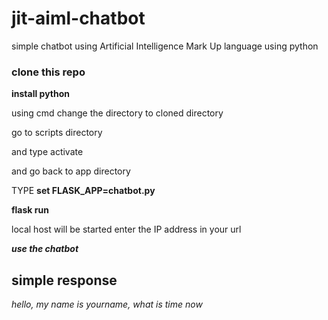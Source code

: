 # jit-aiml-chatbot
 simple chatbot using Artificial Intelligence Mark Up language using python

### clone this repo

**install python**

using cmd change the directory to cloned directory

go to scripts directory

and type activate

and go back to app directory

TYPE **set FLASK_APP=chatbot.py**

**flask run**

local host will be started 
enter the IP address in your url

***use the chatbot***

## simple response

*hello,*
*my name is yourname,*
*what is time now*
